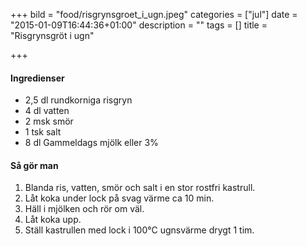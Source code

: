 +++
bild = "food/risgrynsgroet_i_ugn.jpeg"
categories = ["jul"]
date = "2015-01-09T16:44:36+01:00"
description = ""
tags = []
title = "Risgrynsgröt i ugn"

+++

#### Ingredienser

- 2,5 dl rundkorniga risgryn
- 4 dl vatten
- 2 msk smör
- 1 tsk salt
- 8 dl Gammeldags mjölk eller 3%

#### Så gör man

1. Blanda ris, vatten, smör och salt i en stor rostfri kastrull.
1. Låt koka under lock på svag värme ca 10 min.
1. Häll i mjölken och rör om väl.
1. Låt koka upp.
1. Ställ kastrullen med lock i 100°C ugnsvärme drygt 1 tim.

